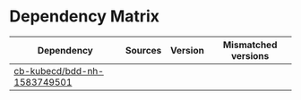 # Dependency Matrix

Dependency | Sources | Version | Mismatched versions
---------- | ------- | ------- | -------------------
[cb-kubecd/bdd-nh-1583749501](https://github.com/cb-kubecd/bdd-nh-1583749501.git) |  | []() | 
